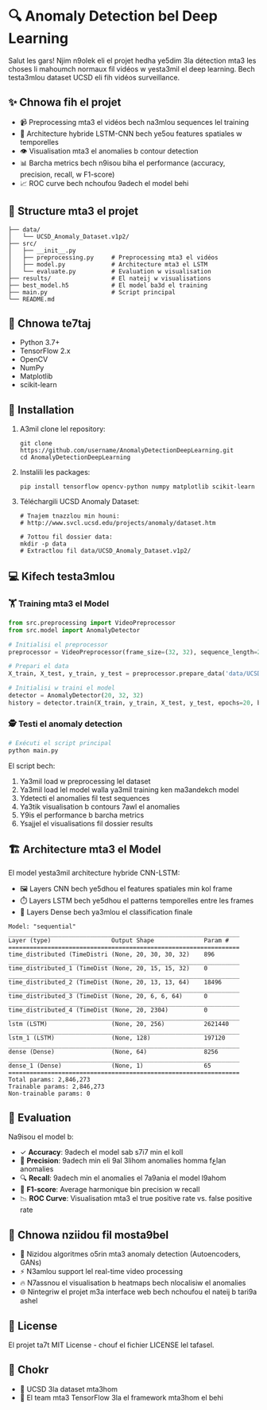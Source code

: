 # 🔍 Anomaly Detection bel Deep Learning

Salut les gars! Njim n9olek eli el projet hedha ye5dim 3la détection mta3 les choses li mahoumch normaux fil vidéos w yesta3mil el deep learning. Bech testa3mlou dataset UCSD eli fih vidéos surveillance.

## ✨ Chnowa fih el projet

- 📹 Preprocessing mta3 el vidéos bech na3mlou sequences lel training
- 🧠 Architecture hybride LSTM-CNN bech ye5ou features spatiales w temporelles
- 👁️ Visualisation mta3 el anomalies b contour detection
- 📊 Barcha metrics bech n9isou biha el performance (accuracy, precision, recall, w F1-score)
- 📈 ROC curve bech nchoufou 9adech el model behi

## 📂 Structure mta3 el projet

```
├── data/
│   └── UCSD_Anomaly_Dataset.v1p2/
├── src/
│   ├── __init__.py
│   ├── preprocessing.py     # Preprocessing mta3 el vidéos
│   ├── model.py             # Architecture mta3 el LSTM
│   └── evaluate.py          # Evaluation w visualisation
├── results/                 # El nateij w visualisations
├── best_model.h5            # El model ba3d el training
├── main.py                  # Script principal
└── README.md
```

## 🔧 Chnowa te7taj

- Python 3.7+
- TensorFlow 2.x
- OpenCV
- NumPy
- Matplotlib
- scikit-learn

## 🚀 Installation

1. A3mil clone lel repository:
   ```
   git clone https://github.com/username/AnomalyDetectionDeepLearning.git
   cd AnomalyDetectionDeepLearning
   ```

2. Instalili les packages:
   ```
   pip install tensorflow opencv-python numpy matplotlib scikit-learn
   ```

3. Téléchargili UCSD Anomaly Dataset:
   ```
   # Tnajem tnazzlou min houni:
   # http://www.svcl.ucsd.edu/projects/anomaly/dataset.htm
   
   # 7ottou fil dossier data:
   mkdir -p data
   # Extractlou fil data/UCSD_Anomaly_Dataset.v1p2/
   ```

## 💻 Kifech testa3mlou

### 🏋️ Training mta3 el Model

```python
from src.preprocessing import VideoPreprocessor
from src.model import AnomalyDetector

# Initialisi el preprocessor
preprocessor = VideoPreprocessor(frame_size=(32, 32), sequence_length=20)

# Prepari el data
X_train, X_test, y_train, y_test = preprocessor.prepare_data('data/UCSD_Anomaly_Dataset.v1p2')

# Initialisi w traini el model
detector = AnomalyDetector(20, 32, 32)
history = detector.train(X_train, y_train, X_test, y_test, epochs=20, batch_size=32)
```

### 🕵️ Testi el anomaly detection

```bash
# Exécuti el script principal
python main.py
```

El script bech:
1. Ya3mil load w preprocessing lel dataset
2. Ya3mil load lel model walla ya3mil training ken ma3andekch model
3. Ydetecti el anomalies fil test sequences
4. Ya3tik visualisation b contours 7awl el anomalies
5. Y9is el performance b barcha metrics
6. Ysajjel el visualisations fil dossier results

## 🏗️ Architecture mta3 el Model

El model yesta3mil architecture hybride CNN-LSTM:
- 🖼️ Layers CNN bech ye5dhou el features spatiales min kol frame
- ⏱️ Layers LSTM bech ye5dhou el patterns temporelles entre les frames
- 🧮 Layers Dense bech ya3mlou el classification finale

```
Model: "sequential"
_________________________________________________________________
Layer (type)                 Output Shape              Param #   
=================================================================
time_distributed (TimeDistri (None, 20, 30, 30, 32)    896       
_________________________________________________________________
time_distributed_1 (TimeDist (None, 20, 15, 15, 32)    0         
_________________________________________________________________
time_distributed_2 (TimeDist (None, 20, 13, 13, 64)    18496     
_________________________________________________________________
time_distributed_3 (TimeDist (None, 20, 6, 6, 64)      0         
_________________________________________________________________
time_distributed_4 (TimeDist (None, 20, 2304)          0         
_________________________________________________________________
lstm (LSTM)                  (None, 20, 256)           2621440   
_________________________________________________________________
lstm_1 (LSTM)                (None, 128)               197120    
_________________________________________________________________
dense (Dense)                (None, 64)                8256      
_________________________________________________________________
dense_1 (Dense)              (None, 1)                 65        
=================================================================
Total params: 2,846,273
Trainable params: 2,846,273
Non-trainable params: 0
```

## 📏 Evaluation

Na9isou el model b:
- ✓ **Accuracy**: 9adech el model sab s7i7 min el koll
- 🎯 **Precision**: 9adech min eli 9al 3lihom anomalies homma fعlan anomalies
- 🔍 **Recall**: 9adech min el anomalies el 7a9ania el model l9ahom
- 🔄 **F1-score**: Average harmonique bin precision w recall
- 📉 **ROC Curve**: Visualisation mta3 el true positive rate vs. false positive rate

## 🚀 Chnowa nziidou fil mosta9bel

- 🔄 Nizidou algoritmes o5rin mta3 anomaly detection (Autoencoders, GANs)
- ⚡ N3amlou support lel real-time video processing
- 🔥 N7assnou el visualisation b heatmaps bech nlocalisiw el anomalies
- 🌐 Nintegriw el projet m3a interface web bech nchoufou el nateij b tari9a ashel

## 📜 License

El projet ta7t MIT License - chouf el fichier LICENSE lel tafasel.

## 🙏 Chokr

- 🏫 UCSD 3la dataset mta3hom 
- 🧠 El team mta3 TensorFlow 3la el framework mta3hom el behi